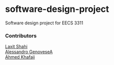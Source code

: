 # software-design-project

<p> Software design project for EECS 3311</p>

### Contributors
[Laxit Shahi](https://www.linkedin.com/in/laxitshahi/) <br/>
[Alessandro GenoveseA](https://github.com/alessand10) <br/>
[Ahmed Khafaji](https://github.com/khafaji-ahmed)
